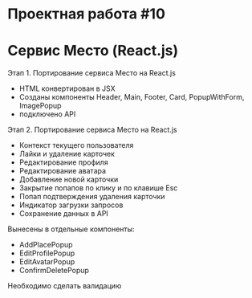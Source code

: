 # Проектная работа #10 
# Сервис Место (React.js)

Этап 1. Портирование сервиса Место на React.js

* HTML конвертирован в JSX
* Созданы компоненты Header, Main, Footer, Card, PopupWithForm, ImagePopup
* подключено API

Этап 2. Портирование сервиса Место на React.js

* Контекст текущего пользователя
* Лайки и удаление карточек
* Редактирование профиля
* Редактирование аватара
* Добавление новой карточки
* Закрытие попапов по клику и по клавише Esc
* Попап подтверждения удаления карточки
* Индикатор загрузки запросов
* Сохранение данных в API

Вынесены в отдельные компоненты:
* AddPlacePopup
* EditProfilePopup
* EditAvatarPopup
* ConfirmDeletePopup

Необходимо сделать валидацию